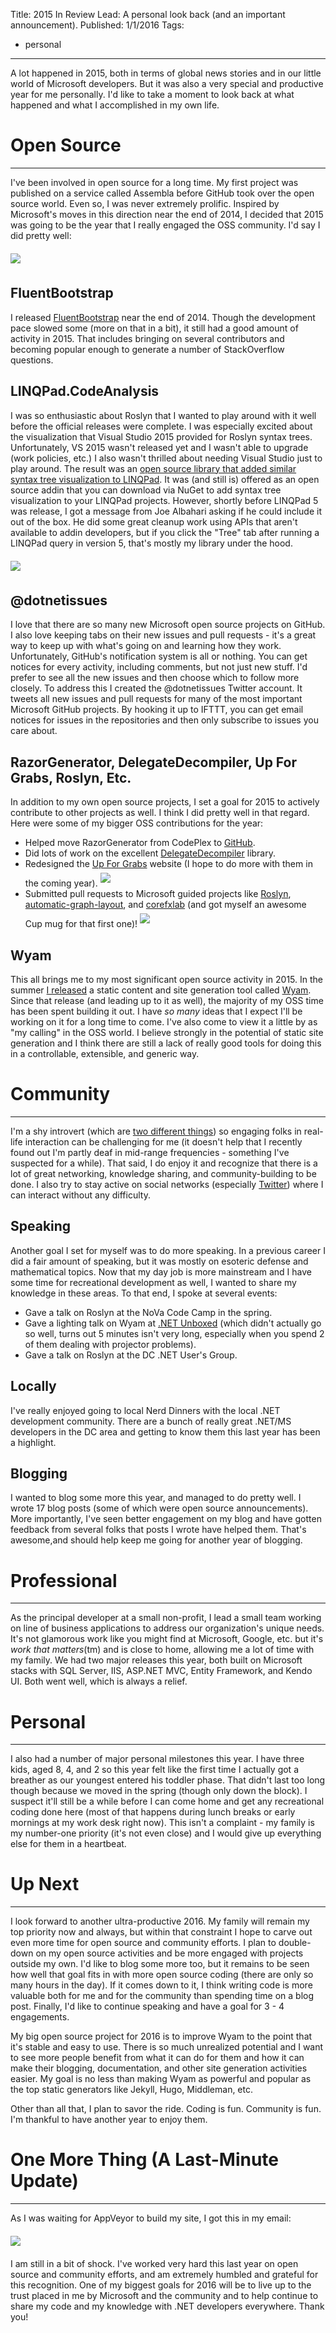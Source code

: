 Title: 2015 In Review
Lead: A personal look back (and an important announcement).
Published: 1/1/2016
Tags:
  - personal
---
A lot happened in 2015, both in terms of global news stories and in our little world of Microsoft developers. But it was also a very special and productive year for me personally. I'd like to take a moment to look back at what happened and what I accomplished in my own life.

# Open Source
---

I've been involved in open source for a long time. My first project was published on a service called Assembla before GitHub took over the open source world. Even so, I was never extremely prolific. Inspired by Microsoft's moves in this direction near the end of 2014, I decided that 2015 was going to be the year that I really engaged the OSS community. I'd say I did pretty well:

<img src="/posts/images/github-2015.png" class="img-responsive" style="margin-top: 6px; margin-bottom: 6px;">

## FluentBootstrap

I released [FluentBootstrap](/posts/introducing-fluentbootstrap) near the end of 2014. Though the development pace slowed some (more on that in a bit), it still had a good amount of activity in 2015. That includes bringing on several contributors and becoming popular enough to generate a number of StackOverflow questions.

## LINQPad.CodeAnalysis

I was so enthusiastic about Roslyn that I wanted to play around with it well before the official releases were complete. I was especially excited about the visualization that Visual Studio 2015 provided for Roslyn syntax trees. Unfortunately, VS 2015 wasn't released yet and I wasn't able to upgrade (work policies, etc.) I also wasn't thrilled about needing Visual Studio just to play around. The result was an [open source library that added similar syntax tree visualization to LINQPad](/posts/announcing-linqpad-codeanalysis). It was (and still is) offered as an open source addin that you can download via NuGet to add syntax tree visualization to your LINQPad projects. However, shortly before LINQPad 5 was release, I got a message from Joe Albahari asking if he could include it out of the box. He did some great cleanup work using APIs that aren't available to addin developers, but if you click the "Tree" tab after running a LINQPad query in version 5, that's mostly my library under the hood.

<img src="/posts/images/linqpad-about.png" class="img-responsive" style="margin-top: 6px; margin-bottom: 6px;">

## @dotnetissues

I love that there are so many new Microsoft open source projects on GitHub. I also love keeping tabs on their new issues and pull requests - it's a great way to keep up with what's going on and learning how they work. Unfortunately, GitHub's notification system is all or nothing. You can get notices for every activity, including comments, but not just new stuff. I'd prefer to see all the new issues and then choose which to follow more closely. To address this I created the @dotnetissues Twitter account. It tweets all new issues and pull requests for many of the most important Microsoft GitHub projects. By hooking it up to IFTTT, you can get email notices for issues in the repositories and then only subscribe to issues you care about.

## RazorGenerator, DelegateDecompiler, Up For Grabs, Roslyn, Etc.

In addition to my own open source projects, I set a goal for 2015 to actively contribute to other projects as well. I think I did pretty well in that regard. Here were some of my bigger OSS contributions for the year:

- Helped move RazorGenerator from CodePlex to [GitHub](https://github.com/RazorGenerator).
- Did lots of work on the excellent [DelegateDecompiler](https://github.com/hazzik/DelegateDecompiler) library.
- Redesigned the [Up For Grabs](http://up-for-grabs.net/) website (I hope to do more with them in the coming year).
  <img src="/posts/images/up-for-grabs.png" class="img-responsive" style="margin-top: 6px; margin-bottom: 6px;">
- Submitted pull requests to Microsoft guided projects like [Roslyn](https://github.com/dotnet/roslyn), [automatic-graph-layout](https://github.com/Microsoft/automatic-graph-layout), and [corefxlab](https://github.com/dotnet/corefxlab) (and got myself an awesome Cup<T> mug for that first one)!
  <img src="/posts/images/cup-t.png" class="img-responsive" style="margin-top: 6px; margin-bottom: 6px;">
  
## Wyam

This all brings me to my most significant open source activity in 2015. In the summer [I released](/posts/announcing-wyam) a static content and site generation tool called [Wyam](http://wyam.io). Since that release (and leading up to it as well), the majority of my OSS time has been spent building it out. I have *so many* ideas that I expect I'll be working on it for a long time to come. I've also come to view it a little by as "my calling" in the OSS world. I believe strongly in the potential of static site generation and I think there are still a lack of really good tools for doing this in a controllable, extensible, and generic way.

# Community
---

I'm a shy introvert (which are [two different things](http://knowledgenuts.com/2014/03/07/the-difference-between-being-shy-and-being-introverted/)) so engaging folks in real-life interaction can be challenging for me (it doesn't help that I recently found out I'm partly deaf in mid-range frequencies - something I've suspected for a while). That said, I do enjoy it and recognize that there is a lot of great networking, knowledge sharing, and community-building to be done. I also try to stay active on social networks (especially [Twitter](https://twitter.com/daveaglick)) where I can interact without any difficulty.

## Speaking

Another goal I set for myself was to do more speaking. In a previous career I did a fair amount of speaking, but it was mostly on esoteric defense and mathematical topics. Now that my day job is more mainstream and I have some time for recreational development as well, I wanted to share my knowledge in these areas. To that end, I spoke at several events:

- Gave a talk on Roslyn at the NoVa Code Camp in the spring.
- Gave a lighting talk on Wyam at [.NET Unboxed](http://www.letsunbox.net/) (which didn't actually go so well, turns out 5 minutes isn't very long, especially when you spend 2 of them dealing with projector problems).
- Gave a talk on Roslyn at the DC .NET User's Group.

## Locally

I've really enjoyed going to local Nerd Dinners with the local .NET development community. There are a bunch of really great .NET/MS developers in the DC area and getting to know them this last year has been a highlight.

## Blogging

I wanted to blog some more this year, and managed to do pretty well. I wrote 17 blog posts (some of which were open source announcements). More importantly, I've seen better engagement on my blog and have gotten feedback from several folks that posts I wrote have helped them. That's awesome,and should help keep me going for another year of blogging.

# Professional
---

As the principal developer at a small non-profit, I lead a small team working on line of business applications to address our organization's unique needs. It's not glamorous work like you might find at Microsoft, Google, etc. but it's *work that matters*(tm) and is close to home, allowing me a lot of time with my family. We had two major releases this year, both built on Microsoft stacks with SQL Server, IIS, ASP.NET MVC, Entity Framework, and Kendo UI. Both went well, which is always a relief.

# Personal
---

I also had a number of major personal milestones this year. I have three kids, aged 8, 4, and 2 so this year felt like the first time I actually got a breather as our youngest entered his toddler phase. That didn't last too long though because we moved in the spring (though only down the block). I suspect it'll still be a while before I can come home and get any recreational coding done here (most of that happens during lunch breaks or early mornings at my work desk right now). This isn't a complaint - my family is my number-one priority (it's not even close) and I would give up everything else for them in a heartbeat.

# Up Next
---

I look forward to another ultra-productive 2016. My family will remain my top priority now and always, but within that constraint I hope to carve out even more time for open source and community efforts. I plan to double-down on my open source activities and be more engaged with projects outside my own. I'd like to blog some more too, but it remains to be seen how well that goal fits in with more open source coding (there are only so many hours in the day). If it comes down to it, I think writing code is more valuable both for me and for the community than spending time on a blog post. Finally, I'd like to continue speaking and have a goal for 3 - 4 engagements.

My big open source project for 2016 is to improve Wyam to the point that it's stable and easy to use. There is so much unrealized potential and I want to see more people benefit from what it can do for them and how it can make their blogging, documentation, and other site generation activities easier. My goal is no less than making Wyam as powerful and popular as the top static generators like Jekyll, Hugo, Middleman, etc.

Other than all that, I plan to savor the ride. Coding is fun. Community is fun. I'm thankful to have another year to enjoy them.

# One More Thing (A Last-Minute Update)
---
As I was waiting for AppVeyor to build my site, I got this in my email:

<img src="/posts/images/mvp.png" class="img-responsive" style="margin-top: 6px; margin-bottom: 6px;">

I am still in a bit of shock. I've worked very hard this last year on open source and community efforts, and am extremely humbled and grateful for this recognition. One of my biggest goals for 2016 will be to live up to the trust placed in me by Microsoft and the community and to help continue to share my code and my knowledge with .NET developers everywhere. Thank you!
